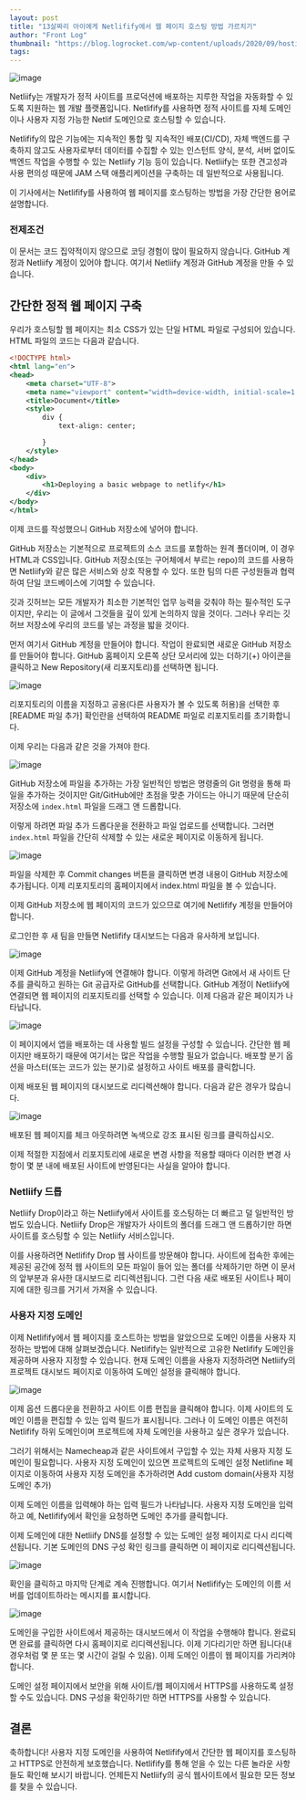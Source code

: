 ```yaml
---
layout: post
title: "13살짜리 아이에게 Netlifify에서 웹 페이지 호스팅 방법 가르치기"
author: "Front Log"
thumbnail: "https://blog.logrocket.com/wp-content/uploads/2020/09/hosting-webpage-netlify.png"
tags: 
---
```



![image](https://i2.wp.com/blog.logrocket.com/wp-content/uploads/2020/09/hosting-webpage-netlify.png?fit=730%2C487&ssl=1)

Netliify는 개발자가 정적 사이트를 프로덕션에 배포하는 지루한 작업을 자동화할 수 있도록 지원하는 웹 개발 플랫폼입니다. Netlifify를 사용하면 정적 사이트를 자체 도메인이나 사용자 지정 가능한 Netlif 도메인으로 호스팅할 수 있습니다.

Netlifify의 많은 기능에는 지속적인 통합 및 지속적인 배포(CI/CD), 자체 백엔드를 구축하지 않고도 사용자로부터 데이터를 수집할 수 있는 인스턴트 양식, 분석, 서버 없이도 백엔드 작업을 수행할 수 있는 Netliify 기능 등이 있습니다. Netliify는 또한 견고성과 사용 편의성 때문에 JAM 스택 애플리케이션을 구축하는 데 일반적으로 사용됩니다.

이 기사에서는 Netlifify를 사용하여 웹 페이지를 호스팅하는 방법을 가장 간단한 용어로 설명합니다.

### 전제조건

이 문서는 코드 집약적이지 않으므로 코딩 경험이 많이 필요하지 않습니다. GitHub 계정과 Netliify 계정이 있어야 합니다. 여기서 Netliify 계정과 GitHub 계정을 만들 수 있습니다.

## 간단한 정적 웹 페이지 구축

우리가 호스팅할 웹 페이지는 최소 CSS가 있는 단일 HTML 파일로 구성되어 있습니다. HTML 파일의 코드는 다음과 같습니다.

```xml
<!DOCTYPE html>
<html lang="en">
<head>
    <meta charset="UTF-8">
    <meta name="viewport" content="width=device-width, initial-scale=1.0">
    <title>Document</title>
    <style>
        div {
            text-align: center;

        }
    </style>
</head>
<body>
    <div>
        <h1>Deploying a basic webpage to netlify</h1>
    </div>
</body>
</html>
```

이제 코드를 작성했으니 GitHub 저장소에 넣어야 합니다.

GitHub 저장소는 기본적으로 프로젝트의 소스 코드를 포함하는 원격 폴더이며, 이 경우 HTML과 CSS입니다. GitHub 저장소(또는 구어체에서 부르는 repo)의 코드를 사용하면 Netliify와 같은 많은 서비스와 상호 작용할 수 있다. 또한 팀의 다른 구성원들과 협력하여 단일 코드베이스에 기여할 수 있습니다.

깃과 깃허브는 모든 개발자가 최소한 기본적인 업무 능력을 갖춰야 하는 필수적인 도구이지만, 우리는 이 글에서 그것들을 깊이 있게 논의하지 않을 것이다. 그러나 우리는 깃허브 저장소에 우리의 코드를 넣는 과정을 밟을 것이다.

먼저 여기서 GitHub 계정을 만들어야 합니다. 작업이 완료되면 새로운 GitHub 저장소를 만들어야 합니다. GitHub 홈페이지 오른쪽 상단 모서리에 있는 더하기(+) 아이콘을 클릭하고 New Repository(새 리포지토리)를 선택하면 됩니다.

![image](https://i2.wp.com/blog.logrocket.com/wp-content/uploads/2020/09/github-create-new-repo.jpeg?resize=730%2C389&ssl=1)

리포지토리의 이름을 지정하고 공용(다른 사용자가 볼 수 있도록 허용)을 선택한 후 [README 파일 추가] 확인란을 선택하여 README 파일로 리포지토리를 초기화합니다.

이제 우리는 다음과 같은 것을 가져야 한다.

![image](https://i1.wp.com/blog.logrocket.com/wp-content/uploads/2020/09/repo-readme-file.jpeg?resize=730%2C418&ssl=1)

GitHub 저장소에 파일을 추가하는 가장 일반적인 방법은 명령줄의 Git 명령을 통해 파일을 추가하는 것이지만 Git/GitHub에만 초점을 맞춘 가이드는 아니기 때문에 단순히 저장소에 `index.html` 파일을 드래그 앤 드롭합니다.

이렇게 하려면 파일 추가 드롭다운을 전환하고 파일 업로드를 선택합니다. 그러면 `index.html` 파일을 간단히 삭제할 수 있는 새로운 페이지로 이동하게 됩니다.

![image](https://i2.wp.com/blog.logrocket.com/wp-content/uploads/2020/09/github-drag-add-files.jpeg?resize=730%2C238&ssl=1)

파일을 삭제한 후 Commit changes 버튼을 클릭하면 변경 내용이 GitHub 저장소에 추가됩니다. 이제 리포지토리의 홈페이지에서 index.html 파일을 볼 수 있습니다.

이제 GitHub 저장소에 웹 페이지의 코드가 있으므로 여기에 Netlifify 계정을 만들어야 합니다.

로그인한 후 새 팀을 만들면 Netlifify 대시보드는 다음과 유사하게 보입니다.

![image](https://i0.wp.com/blog.logrocket.com/wp-content/uploads/2020/09/netlify-dashboard.jpeg?resize=730%2C244&ssl=1)

이제 GitHub 계정을 Netliify에 연결해야 합니다. 이렇게 하려면 Git에서 새 사이트 단추를 클릭하고 원하는 Git 공급자로 GitHub를 선택합니다. GitHub 계정이 Netliify에 연결되면 웹 페이지의 리포지토리를 선택할 수 있습니다. 이제 다음과 같은 페이지가 나타납니다.

![image](https://i0.wp.com/blog.logrocket.com/wp-content/uploads/2020/09/adding-new-site-netlify.jpeg?resize=607%2C611&ssl=1)

이 페이지에서 앱을 배포하는 데 사용할 빌드 설정을 구성할 수 있습니다. 간단한 웹 페이지만 배포하기 때문에 여기서는 많은 작업을 수행할 필요가 없습니다. 배포할 분기 옵션을 마스터(또는 코드가 있는 분기)로 설정하고 사이트 배포를 클릭합니다.

이제 배포된 웹 페이지의 대시보드로 리디렉션해야 합니다. 다음과 같은 경우가 많습니다.

![image](https://i0.wp.com/blog.logrocket.com/wp-content/uploads/2020/09/deployed-page-dashboard-netlify.jpeg?resize=730%2C272&ssl=1)

배포된 웹 페이지를 체크 아웃하려면 녹색으로 강조 표시된 링크를 클릭하십시오.

이제 적절한 지점에서 리포지토리에 새로운 변경 사항을 적용할 때마다 이러한 변경 사항이 몇 분 내에 배포된 사이트에 반영된다는 사실을 알아야 합니다.

### Netliify 드롭

Netliify Drop이라고 하는 Netliify에서 사이트를 호스팅하는 더 빠르고 덜 일반적인 방법도 있습니다. Netliify Drop은 개발자가 사이트의 폴더를 드래그 앤 드롭하기만 하면 사이트를 호스팅할 수 있는 Netliify 서비스입니다.

이를 사용하려면 Netlifify Drop 웹 사이트를 방문해야 합니다. 사이트에 접속한 후에는 제공된 공간에 정적 웹 사이트의 모든 파일이 들어 있는 폴더를 삭제하기만 하면 이 문서의 앞부분과 유사한 대시보드로 리디렉션됩니다. 그런 다음 새로 배포된 사이트나 페이지에 대한 링크를 거기서 가져올 수 있습니다.

### 사용자 지정 도메인

이제 Netlifify에서 웹 페이지를 호스트하는 방법을 알았으므로 도메인 이름을 사용자 지정하는 방법에 대해 살펴보겠습니다. Netlifify는 일반적으로 고유한 Netlifify 도메인을 제공하며 사용자 지정할 수 있습니다. 현재 도메인 이름을 사용자 지정하려면 Netliify의 프로젝트 대시보드 페이지로 이동하여 도메인 설정을 클릭해야 합니다.

![image](https://i1.wp.com/blog.logrocket.com/wp-content/uploads/2020/09/adding-custom-domain-netlify.jpeg?resize=730%2C303&ssl=1)

이제 옵션 드롭다운을 전환하고 사이트 이름 편집을 클릭해야 합니다. 이제 사이트의 도메인 이름을 편집할 수 있는 입력 필드가 표시됩니다. 그러나 이 도메인 이름은 여전히 Netlifify 하위 도메인이며 프로젝트에 자체 도메인을 사용하고 싶은 경우가 있습니다.

그러기 위해서는 Namecheap과 같은 사이트에서 구입할 수 있는 자체 사용자 지정 도메인이 필요합니다. 사용자 지정 도메인이 있으면 프로젝트의 도메인 설정 Netlifine 페이지로 이동하여 사용자 지정 도메인을 추가하려면 Add custom domain(사용자 지정 도메인 추가)

이제 도메인 이름을 입력해야 하는 입력 필드가 나타납니다. 사용자 지정 도메인을 입력하고 예, Netlifify에서 확인을 요청하면 도메인 추가를 클릭합니다.

이제 도메인에 대한 Netliify DNS를 설정할 수 있는 도메인 설정 페이지로 다시 리디렉션됩니다. 기본 도메인의 DNS 구성 확인 링크를 클릭하면 이 페이지로 리디렉션됩니다.

![image](https://i1.wp.com/blog.logrocket.com/wp-content/uploads/2020/09/configuring-netlify-dns.jpeg?resize=730%2C371&ssl=1)

확인을 클릭하고 마지막 단계로 계속 진행합니다. 여기서 Netlifify는 도메인의 이름 서버를 업데이트하라는 메시지를 표시합니다.

![image](https://i2.wp.com/blog.logrocket.com/wp-content/uploads/2020/09/netlify-domain-namerservers.jpeg?resize=730%2C428&ssl=1)

도메인을 구입한 사이트에서 제공하는 대시보드에서 이 작업을 수행해야 합니다. 완료되면 완료를 클릭하면 다시 홈페이지로 리디렉션됩니다. 이제 기다리기만 하면 됩니다(내 경우처럼 몇 분 또는 몇 시간이 걸릴 수 있음). 이제 도메인 이름이 웹 페이지를 가리켜야 합니다.

도메인 설정 페이지에서 보안을 위해 사이트/웹 페이지에서 HTTPS를 사용하도록 설정할 수도 있습니다. DNS 구성을 확인하기만 하면 HTTPS를 사용할 수 있습니다.

## 결론

축하합니다! 사용자 지정 도메인을 사용하여 Netlifify에서 간단한 웹 페이지를 호스팅하고 HTTPS로 안전하게 보호했습니다. Netlifify를 통해 얻을 수 있는 다른 놀라운 사항들도 확인해 보시기 바랍니다. 언제든지 Netliify의 공식 웹사이트에서 필요한 모든 정보를 찾을 수 있습니다.